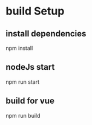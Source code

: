 # build Setup

## install dependencies
npm install

## nodeJs start
npm run start

## build for vue
npm run build

